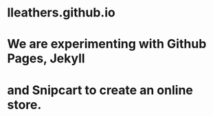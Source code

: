 # lleathers.github.io
# We are experimenting with Github Pages, Jekyll
# and Snipcart to create an online store.

